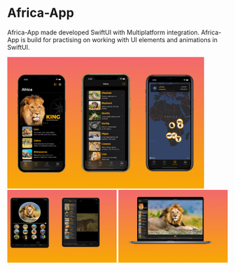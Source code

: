 # Africa-App
Africa-App made developed SwiftUI with Multiplatform integration. Africa-App is build for practising on working with UI elements and animations in SwiftUI.

<img src="Screenshots/image1.jpeg" width="450">
<img src="Screenshots/image1 2.jpeg" width="250">
<img src="Screenshots/image1 3.jpeg" width="250">
